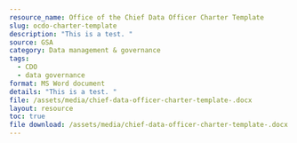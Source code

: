 ```yaml
---
resource_name: Office of the Chief Data Officer Charter Template
slug: ocdo-charter-template
description: "This is a test. "
source: GSA
category: Data management & governance
tags:
  - CDO
  - data governance
format: MS Word document
details: "This is a test. "
file: /assets/media/chief-data-officer-charter-template-.docx
layout: resource
toc: true
file download: /assets/media/chief-data-officer-charter-template-.docx
---
```

